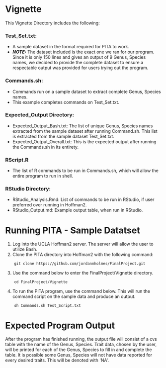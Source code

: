 # Vignette
This Vignette Directory includes the following:

### Test_Set.txt: 
- A sample dataset in the format required for PITA to work.
- ***NOTE:*** The dataset included is the exact one we ran for our program. Since it is only 150 lines and gives an output of 9 Genus, Species names, we decided to provide the complete dataset to ensure a respectable output was provided for users trying out the program.
### Commands.sh: 
- Commands run on a sample dataset to extract complete Genus, Species names.
- This example completes commands on Test_Set.txt.
### Expected_Output Directory:
- Expected_Output_Bash.txt: The list of unique Genus, Species names extracted from the sample dataset after running Command.sh. This list is extracted from the sample dataset Test_Set.txt.
- Expected_Output_Overall.txt: This is the expected output after running the Commands.sh in its entirety.
### RScript.R
- The list of R commands to be run in Commands.sh, which will allow the entire program to run in shell.
### RStudio Directory: 
- RStudio_Analysis.Rmd: List of commands to be run in RStudio, if user preferred over running in Hoffman2.
- RStudio_Output.md: Example output table, when run in RStudio.

# Running PITA - Sample Datatset
1) Log into the UCLA Hoffman2 server. The server will allow the user to utilize Bash.
2) Clone the PITA directory into Hoffman2 with the following command:
```
    git clone https://github.com/jordannholmes/FinalProject.git
```
3) Use the command below to enter the FinalProject/Vignette directory.
```
    cd FinalProject/Vignette
```   
4) To run the PITA program, use the command below. This will run the command script on the sample data and produce an output.
```
    sh Commands.sh Test_Script.txt
```

# Expected Program Output
After the program has finished running, the output file will consist of a cvs table with the name of the Genus, Species. Trait data, chosen by the user, will be printed for each of the Genus, Species to fill in and complete the table. It is possible some Genus, Species will not have data reported for every desired traits. This will be denoted with 'NA'.

